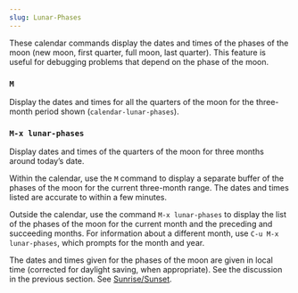 ```yaml
---
slug: Lunar-Phases
---
```


These calendar commands display the dates and times of the phases of the moon (new moon, first quarter, full moon, last quarter). This feature is useful for debugging problems that depend on the phase of the moon.

### `M`

Display the dates and times for all the quarters of the moon for the three-month period shown (`calendar-lunar-phases`).

### `M-x lunar-phases`

Display dates and times of the quarters of the moon for three months around today’s date.

Within the calendar, use the `M` command to display a separate buffer of the phases of the moon for the current three-month range. The dates and times listed are accurate to within a few minutes.

Outside the calendar, use the command `M-x lunar-phases` to display the list of the phases of the moon for the current month and the preceding and succeeding months. For information about a different month, use `C-u M-x lunar-phases`, which prompts for the month and year.

The dates and times given for the phases of the moon are given in local time (corrected for daylight saving, when appropriate). See the discussion in the previous section. See [Sunrise/Sunset](Sunrise_002fSunset).
